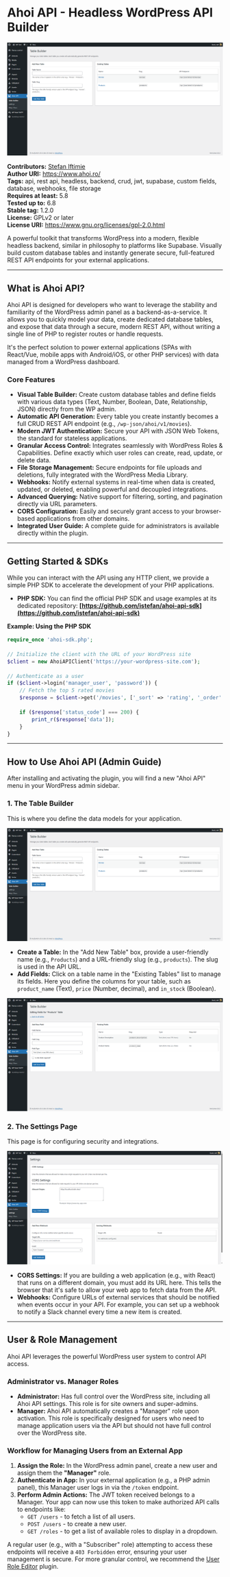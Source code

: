 # Ahoi API - Headless WordPress API Builder

<p align="center">
  <img src="https://raw.githubusercontent.com/istefan/ahoi-api/main/assets/images/screenshot-1.png" alt="Ahoi API Table Builder">
</p>

**Contributors:** [Stefan Iftimie](https://github.com/istefan)  
**Author URI:** https://www.ahoi.ro/  
**Tags:** api, rest api, headless, backend, crud, jwt, supabase, custom fields, database, webhooks, file storage  
**Requires at least:** 5.8  
**Tested up to:** 6.8  
**Stable tag:** 1.2.0  
**License:** GPLv2 or later  
**License URI:** https://www.gnu.org/licenses/gpl-2.0.html

A powerful toolkit that transforms WordPress into a modern, flexible headless backend, similar in philosophy to platforms like Supabase. Visually build custom database tables and instantly generate secure, full-featured REST API endpoints for your external applications.

---

## What is Ahoi API?

Ahoi API is designed for developers who want to leverage the stability and familiarity of the WordPress admin panel as a backend-as-a-service. It allows you to quickly model your data, create dedicated database tables, and expose that data through a secure, modern REST API, without writing a single line of PHP to register routes or handle requests.

It's the perfect solution to power external applications (SPAs with React/Vue, mobile apps with Android/iOS, or other PHP services) with data managed from a WordPress dashboard.

### Core Features

- **Visual Table Builder:** Create custom database tables and define fields with various data types (Text, Number, Boolean, Date, Relationship, JSON) directly from the WP admin.
- **Automatic API Generation:** Every table you create instantly becomes a full CRUD REST API endpoint (e.g., `/wp-json/ahoi/v1/movies`).
- **Modern JWT Authentication:** Secure your API with JSON Web Tokens, the standard for stateless applications.
- **Granular Access Control:** Integrates seamlessly with WordPress Roles & Capabilities. Define exactly which user roles can create, read, update, or delete data.
- **File Storage Management:** Secure endpoints for file uploads and deletions, fully integrated with the WordPress Media Library.
- **Webhooks:** Notify external systems in real-time when data is created, updated, or deleted, enabling powerful and decoupled integrations.
- **Advanced Querying:** Native support for filtering, sorting, and pagination directly via URL parameters.
- **CORS Configuration:** Easily and securely grant access to your browser-based applications from other domains.
- **Integrated User Guide:** A complete guide for administrators is available directly within the plugin.

---

## Getting Started & SDKs

While you can interact with the API using any HTTP client, we provide a simple PHP SDK to accelerate the development of your PHP applications.

- **PHP SDK:** You can find the official PHP SDK and usage examples at its dedicated repository:
  **[https://github.com/istefan/ahoi-api-sdk](https://github.com/istefan/ahoi-api-sdk)**

**Example: Using the PHP SDK**
```php
require_once 'ahoi-sdk.php';

// Initialize the client with the URL of your WordPress site
$client = new AhoiAPIClient('https://your-wordpress-site.com');

// Authenticate as a user
if ($client->login('manager_user', 'password')) {
    // Fetch the top 5 rated movies
    $response = $client->get('/movies', ['_sort' => 'rating', '_order' => 'desc', '_limit' => 5]);

    if ($response['status_code'] === 200) {
        print_r($response['data']);
    }
}
```

---

## How to Use Ahoi API (Admin Guide)

After installing and activating the plugin, you will find a new "Ahoi API" menu in your WordPress admin sidebar.

### 1. The Table Builder

This is where you define the data models for your application.

<p align="center">
<img src="https://raw.githubusercontent.com/istefan/ahoi-api/main/assets/images/screenshot-1.png" alt="Ahoi API Table Builder">
</p>

- **Create a Table:** In the "Add New Table" box, provide a user-friendly name (e.g., `Products`) and a URL-friendly slug (e.g., `products`). The slug is used in the API URL.
- **Add Fields:** Click on a table name in the "Existing Tables" list to manage its fields. Here you define the columns for your table, such as `product_name` (Text), `price` (Number, decimal), and `in_stock` (Boolean).

<p align="center">
<img src="https://raw.githubusercontent.com/istefan/ahoi-api/main/assets/images/screenshot-2.png" alt="Editing Fields for a Table">
</p>

### 2. The Settings Page

This page is for configuring security and integrations.

<p align="center">
<img src="https://raw.githubusercontent.com/istefan/ahoi-api/main/assets/images/screenshot-3.png" alt="Ahoi API Settings Page">
</p>

- **CORS Settings:** If you are building a web application (e.g., with React) that runs on a different domain, you must add its URL here. This tells the browser that it's safe to allow your web app to fetch data from the API.
- **Webhooks:** Configure URLs of external services that should be notified when events occur in your API. For example, you can set up a webhook to notify a Slack channel every time a new item is created.

---

## User & Role Management

Ahoi API leverages the powerful WordPress user system to control API access.

### Administrator vs. Manager Roles

- **Administrator:** Has full control over the WordPress site, including all Ahoi API settings. This role is for site owners and super-admins.
- **Manager:** Ahoi API automatically creates a "Manager" role upon activation. This role is specifically designed for users who need to manage application users via the API but should not have full control over the WordPress site.

### Workflow for Managing Users from an External App

1.  **Assign the Role:** In the WordPress admin panel, create a new user and assign them the **"Manager"** role.
2.  **Authenticate in App:** In your external application (e.g., a PHP admin panel), this Manager user logs in via the `/token` endpoint.
3.  **Perform Admin Actions:** The JWT token received belongs to a Manager. Your app can now use this token to make authorized API calls to endpoints like:
    - `GET /users` - to fetch a list of all users.
    - `POST /users` - to create a new user.
    - `GET /roles` - to get a list of available roles to display in a dropdown.

A regular user (e.g., with a "Subscriber" role) attempting to access these endpoints will receive a `403 Forbidden` error, ensuring your user management is secure. For more granular control, we recommend the [User Role Editor](https://wordpress.org/plugins/user-role-editor/) plugin.